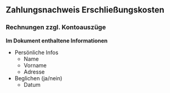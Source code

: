 ## Zahlungsnachweis Erschließungskosten 
### Rechnungen zzgl. Kontoauszüge
**Im Dokument enthaltene Informationen**
- Persönliche Infos
    -  Name
    -  Vorname
    -  Adresse
- Beglichen (ja/nein)
    -  Datum
